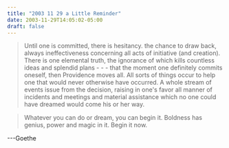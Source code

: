 ```yaml
---
title: "2003 11 29 a Little Reminder"
date: 2003-11-29T14:05:02-05:00
draft: false
---
```


> Until one is committed, there is hesitancy. 
> the chance to draw back,
> always ineffectiveness concerning all acts of initiative (and creation).
> There is one elemental truth,
> the ignorance of which kills countless ideas
> and splendid plans - - -
> that the moment one definitely commits oneself,
> then Providence moves all.
> All sorts of things occur to help one
> that would never otherwise have occurred.
> A whole stream of events issue from the decision,
> raising in one's favor all manner of incidents
> and meetings and material assistance
> which no one could have dreamed would come his or her way.

> Whatever you can do or dream, you can begin it.
> Boldness has genius, power and magic in it.
> Begin it now.

---Goethe
